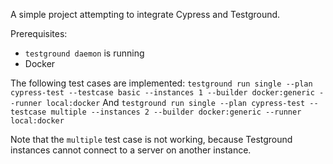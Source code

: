 A simple project attempting to integrate Cypress and Testground.

Prerequisites:
- `testground daemon` is running
- Docker

The following test cases are implemented:
`testground run single --plan cypress-test --testcase basic --instances 1 --builder docker:generic --runner local:docker`
And
`testground run single --plan cypress-test --testcase multiple --instances 2 --builder docker:generic --runner local:docker`

Note that the `multiple` test case is not working, because Testground instances cannot connect to a server on another instance.